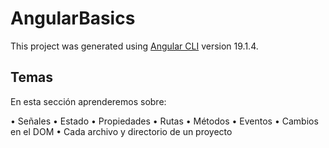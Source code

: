 # AngularBasics

This project was generated using [Angular CLI](https://github.com/angular/angular-cli) version 19.1.4.

## Temas

En esta sección aprenderemos sobre:

• Señales
• Estado
• Propiedades
• Rutas
• Métodos
• Eventos
• Cambios en el DOM
• Cada archivo y directorio de un proyecto

